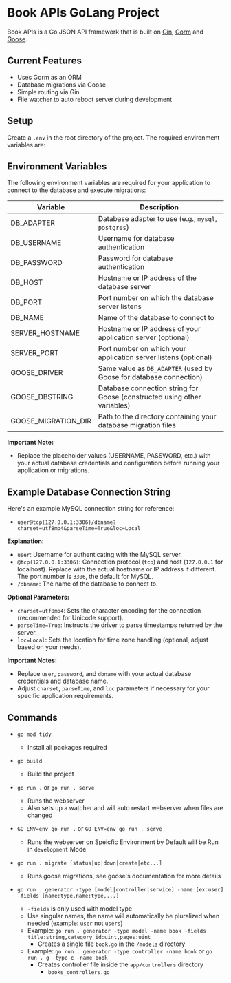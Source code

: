 Book APIs GoLang Project
========================

Book APIs is a Go JSON API framework that is built on [Gin](https://github.com/gin-gonic/gin),
[Gorm](https://gorm.io) and [Goose](https://github.com/pressly/goose). 

Current Features
----------------
- Uses Gorm as an ORM
- Database migrations via Goose
- Simple routing via Gin
- File watcher to auto reboot server during development

Setup
------
Create a `.env` in the root directory of the project. The required environment variables are:

## Environment Variables

The following environment variables are required for your application to connect to the database and execute migrations:

| Variable         | Description                                                             |
|-------------------|----------------------------------------------------------------------|
| DB_ADAPTER       | Database adapter to use (e.g., `mysql`, `postgres`)                    |
| DB_USERNAME       | Username for database authentication                                  |
| DB_PASSWORD       | Password for database authentication      |
| DB_HOST           | Hostname or IP address of the database server                        |
| DB_PORT           | Port number on which the database server listens                      |
| DB_NAME           | Name of the database to connect to                                     |
| SERVER_HOSTNAME   | Hostname or IP address of your application server (optional)           |
| SERVER_PORT       | Port number on which your application server listens (optional)       |
| GOOSE_DRIVER      | Same value as `DB_ADAPTER` (used by Goose for database connection)      |
| GOOSE_DBSTRING     | Database connection string for Goose (constructed using other variables) |
| GOOSE_MIGRATION_DIR | Path to the directory containing your database migration files       |

**Important Note:**

- Replace the placeholder values (USERNAME, PASSWORD, etc.) with your actual database credentials and configuration before running your application or migrations.

## Example Database Connection String
Here's an example MySQL connection string for reference:
- `user@tcp(127.0.0.1:3306)/dbname?charset=utf8mb4&parseTime=True&loc=Local`

**Explanation:**
- `user`: Username for authenticating with the MySQL server.
- `@tcp(127.0.0.1:3306)`: Connection protocol (`tcp`) and host (`127.0.0.1` for localhost). Replace with the actual hostname or IP address if different. The port number is `3306`, the default for MySQL.
- `/dbname`: The name of the database to connect to.

**Optional Parameters:**

- `charset=utf8mb4`: Sets the character encoding for the connection (recommended for Unicode support).
- `parseTime=True`: Instructs the driver to parse timestamps returned by the server.
- `loc=Local`: Sets the location for time zone handling (optional, adjust based on your needs).

**Important Notes:**

- Replace `user`, `password`, and `dbname` with your actual database credentials and database name.
- Adjust `charset`, `parseTime`, and `loc` parameters if necessary for your specific application requirements.

Commands
--------

- `go mod tidy`
  - Install all packages required

- `go build`
  - Build the project

- `go run .` or `go run . serve`
  - Runs the webserver
  - Also sets up a watcher and will auto restart webserver when files are changed

- `GO_ENV=env go run .` or `GO_ENV=env go run . serve`
  - Runs the webserver on Speicfic Environment by Default will be Run in `development` Mode

- `go run . migrate [status|up|down|create|etc...]`
  - Runs goose migrations, see goose's documentation for more details

- `go run . generator -type [model|controller|service] -name [ex:user] -fields [name:type,name:type,...]`
  - `-fields` is only used with model type
  - Use singular names, the name will automatically be pluralized when needed (example: `user` not `users`)
  - Example: `go run . generator -type model -name book -fields title:string,category_id:uint,pages:uint`
    - Creates a single file `book.go` in the `/models` directory
  - Example: `go run . generator -type controller -name book` or `go run . g -type c -name book`
    - Creates controller file inside the `app/controllers` directory
      - `books_controllers.go`